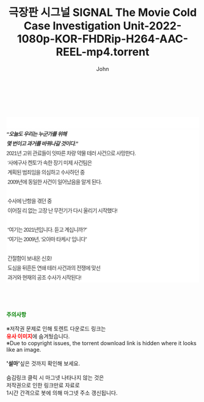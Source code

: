 ﻿---
layout: post
title:  "극장판 시그널 SIGNAL The Movie Cold Case Investigation Unit-2022-1080p-KOR-FHDRip-H264-AAC-REEL-mp4.torrent"
author: John
categories: [ 영화 ]
tags: [  ]
image:  
description: "극장판 시그널 SIGNAL The Movie Cold Case Investigation Unit-2022-1080p-KOR-FHDRip-H264-AAC-REEL-mp4 torrent 정보 공유"
toc: true
toc_sticky: true
---

<br>
<div class="view-img">
<a class="view_image" href="http://torrentmobile62.com/bbs/view_image.php?fn=%2Fdata%2Ffile%2Fmovie%2F469715843_kBZPRESz_1adedd06e60d19054b35c3e11bb6550e0eb19f38.jpg" target="_blank"><img alt="" class="img-tag" content="http://torrentmobile62.com/data/file/movie/469715843_kBZPRESz_1adedd06e60d19054b35c3e11bb6550e0eb19f38.jpg" itemprop="image" src="http://torrentmobile62.com/data/file/movie/469715843_kBZPRESz_1adedd06e60d19054b35c3e11bb6550e0eb19f38.jpg"/></a></div><div class="view-content" itemprop="description">
<p><br/></p><div class="title_area" style="margin:0px 0px 9px;padding:0px;list-style:none;font-family:'나눔고딕', NanumGothic, '돋움', Dotum, Helvetica, 'AppleSDGothicNeo-Medium', AppleGothic, sans-serif;height:30px;float:none;background-color:rgb(255,255,255);"><h4 class="h_story" style="margin:5px 10px 0px 0px;padding:0px;list-style:none;font-family:'돋움', sans-serif;height:18px;width:49px;background:url(&quot;https://ssl.pstatic.net/static/movie/2020/10/h_tx_sp5.png&quot;) no-repeat 0px -17px;float:left;"><strong class="blind" style="margin:0px;padding:0px;list-style:none;font-size:0px;font-family:inherit;color:inherit;width:1px;height:1px;line-height:0;">줄거리</strong></h4></div><h5 class="h_tx_story" style="margin:-7px 0px 1px;padding:0px;list-style:none;font-size:14px;font-family:'나눔고딕', NanumGothic, Helvetica, sans-serif;color:rgb(51,51,51);background-image:url(&quot;https://ssl.pstatic.net/static/movie/2014/01/blank.gif&quot;);letter-spacing:-1px;line-height:25px;background-color:rgb(255,255,255);">“오늘도 우리는 누군가를 위해<br style="list-style:none;font-size:12px;font-family:'돋움', sans-serif;color:rgb(0,0,0);"/>몇 번이고 과거를 바꿔나갈 것이다.”</h5><p class="con_tx" style="margin-top:-1px;margin-bottom:-6px;list-style:none;font-size:14px;font-family:'나눔고딕', NanumGothic, '돋움', Dotum, Helvetica, 'AppleSDGothicNeo-Medium', AppleGothic, sans-serif;color:rgb(51,51,51);background-image:url(&quot;https://ssl.pstatic.net/static/movie/2014/01/blank.gif&quot;);letter-spacing:-1px;line-height:25px;background-color:rgb(255,255,255);">2021년 고위 관료들이 잇따른 차량 약물 테러 사건으로 사망한다.<br style="list-style:none;font-size:12px;font-family:'돋움', sans-serif;color:rgb(0,0,0);"/> ‘사에구사 켄토’가 속한 장기 미제 사건팀은<br style="list-style:none;font-size:12px;font-family:'돋움', sans-serif;color:rgb(0,0,0);"/> 계획된 범죄임을 의심하고 수사하던 중<br style="list-style:none;font-size:12px;font-family:'돋움', sans-serif;color:rgb(0,0,0);"/> 2009년에 동일한 사건이 일어났음을 알게 된다.<br style="list-style:none;font-size:12px;font-family:'돋움', sans-serif;color:rgb(0,0,0);"/> <br style="list-style:none;font-size:12px;font-family:'돋움', sans-serif;color:rgb(0,0,0);"/> 수사에 난항을 겪던 중<br style="list-style:none;font-size:12px;font-family:'돋움', sans-serif;color:rgb(0,0,0);"/> 이어질 리 없는 고장 난 무전기가 다시 울리기 시작했다!<br style="list-style:none;font-size:12px;font-family:'돋움', sans-serif;color:rgb(0,0,0);"/> <br style="list-style:none;font-size:12px;font-family:'돋움', sans-serif;color:rgb(0,0,0);"/> “여기는 2021년입니다. 듣고 계십니까?”<br style="list-style:none;font-size:12px;font-family:'돋움', sans-serif;color:rgb(0,0,0);"/> “여기는 2009년, ‘오야마 타케시’ 입니다”<br style="list-style:none;font-size:12px;font-family:'돋움', sans-serif;color:rgb(0,0,0);"/> <br style="list-style:none;font-size:12px;font-family:'돋움', sans-serif;color:rgb(0,0,0);"/> 간절함이 보내온 신호!<br style="list-style:none;font-size:12px;font-family:'돋움', sans-serif;color:rgb(0,0,0);"/> 도심을 뒤흔든 연쇄 테러 사건과의 전쟁에 맞선<br style="list-style:none;font-size:12px;font-family:'돋움', sans-serif;color:rgb(0,0,0);"/> 과거와 현재의 공조 수사가 시작된다!</p> </div>
    
<br><br><br>
<p data-ke-size="size16"><b><span style="color: green;">주의사항</span></b><br /><br />※저작권 문제로 인해 토렌트 다운로드 링크는<br /><b><span style="color: red;">유사 이미지</span></b>에 숨겨뒀습니다.<br />※Due to copyright issues, the torrent download link is hidden where it looks like an image.<br /><br /><b>'설마'</b>싶은 것까지 확인해 보세요.<br /><br />숨김링크 클릭 시 마그넷 나타나지 않는 것은<br />저작권으로 인한 링크만료 자료로<br />1시간 간격으로 봇에 의해 마그넷 주소 갱신됩니다.</p>
